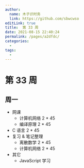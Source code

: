 ```yaml
---
author: 
  name: 木子识时务
  link: https://github.com/sbwcwso
editLink: true
title:  第 33 周
date: 2021-08-15 22:40:24
permalink: /pages/a2dfdc/
categories: 
  - 
tags: 
  - 
---
```


# 第 33 周

## 周一

* 网课
  * 计算机网络 2 * 45
  * 编译原理 2 * 45
* C 语言 2 * 45
* 复习 & 笔记整理
  * 离散数学 2 * 45  
  * 计算机网络 2 * 45
* 其它
  * JavaScript 学习
